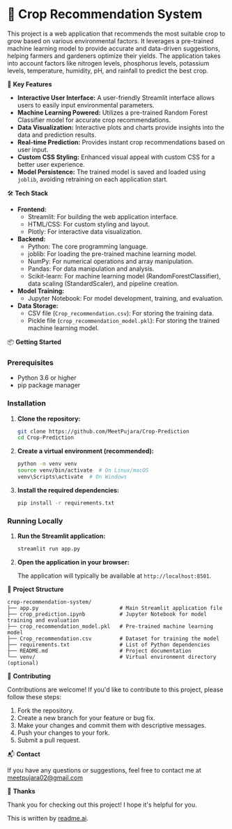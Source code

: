 # 🌾 Crop Recommendation System 

This project is a web application that recommends the most suitable crop to grow based on various environmental factors. It leverages a pre-trained machine learning model to provide accurate and data-driven suggestions, helping farmers and gardeners optimize their yields. The application takes into account factors like nitrogen levels, phosphorus levels, potassium levels, temperature, humidity, pH, and rainfall to predict the best crop.

🚀 **Key Features**

*   **Interactive User Interface:** A user-friendly Streamlit interface allows users to easily input environmental parameters.
*   **Machine Learning Powered:** Utilizes a pre-trained Random Forest Classifier model for accurate crop recommendations.
*   **Data Visualization:** Interactive plots and charts provide insights into the data and prediction results.
*   **Real-time Prediction:** Provides instant crop recommendations based on user input.
*   **Custom CSS Styling:** Enhanced visual appeal with custom CSS for a better user experience.
*   **Model Persistence:** The trained model is saved and loaded using `joblib`, avoiding retraining on each application start.

🛠️ **Tech Stack**

*   **Frontend:**
    *   Streamlit: For building the web application interface.
    *   HTML/CSS: For custom styling and layout.
    *   Plotly: For interactive data visualization.
*   **Backend:**
    *   Python: The core programming language.
    *   joblib: For loading the pre-trained machine learning model.
    *   NumPy: For numerical operations and array manipulation.
    *   Pandas: For data manipulation and analysis.
    *   Scikit-learn: For machine learning model (RandomForestClassifier), data scaling (StandardScaler), and pipeline creation.
*   **Model Training:**
    *   Jupyter Notebook: For model development, training, and evaluation.
*   **Data Storage:**
    *   CSV file (`Crop_recommendation.csv`): For storing the training data.
    *   Pickle file (`crop_recommendation_model.pkl`): For storing the trained machine learning model.

📦 **Getting Started**

### Prerequisites

*   Python 3.6 or higher
*   pip package manager

### Installation

1.  **Clone the repository:**

    ```bash
    git clone https://github.com/MeetPujara/Crop-Prediction
    cd Crop-Prediction
    ```

2.  **Create a virtual environment (recommended):**

    ```bash
    python -m venv venv
    source venv/bin/activate  # On Linux/macOS
    venv\Scripts\activate  # On Windows
    ```

3.  **Install the required dependencies:**

    ```bash
    pip install -r requirements.txt
    ```

### Running Locally

1.  **Run the Streamlit application:**

    ```bash
    streamlit run app.py
    ```

2.  **Open the application in your browser:**

    The application will typically be available at `http://localhost:8501`.

📂 **Project Structure**

```
crop-recommendation-system/
├── app.py                          # Main Streamlit application file
├── crop_prediction.ipynb           # Jupyter Notebook for model training and evaluation
├── crop_recommendation_model.pkl   # Pre-trained machine learning model
├── Crop_recommendation.csv         # Dataset for training the model
├── requirements.txt                # List of Python dependencies
├── README.md                       # Project documentation
└── venv/                           # Virtual environment directory (optional)
```

🤝 **Contributing**

Contributions are welcome! If you'd like to contribute to this project, please follow these steps:

1.  Fork the repository.
2.  Create a new branch for your feature or bug fix.
3.  Make your changes and commit them with descriptive messages.
4.  Push your changes to your fork.
5.  Submit a pull request.

📬 **Contact**

If you have any questions or suggestions, feel free to contact me at meetpujara02@gmail.com

💖 **Thanks**

Thank you for checking out this project! I hope it's helpful for you.

This is written by [readme.ai](https://readme-generator-phi.vercel.app/).
